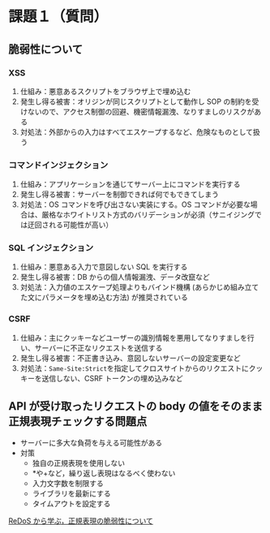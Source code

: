 # 課題１（質問）

## 脆弱性について

### XSS

1. 仕組み：悪意あるスクリプトをブラウザ上で埋め込む
2. 発生し得る被害：オリジンが同じスクリプトとして動作し SOP の制約を受けないので、アクセス制御の回避、機密情報漏洩、なりすましのリスクがある
3. 対処法：外部からの入力はすべてエスケープするなど、危険なものとして扱う

### コマンドインジェクション

1. 仕組み：アプリケーションを通じてサーバー上にコマンドを実行する
2. 発生し得る被害：サーバーを制御できれば何でもできてしまう
3. 対処法：OS コマンドを呼び出さない実装にする。OS コマンドが必要な場合は、厳格なホワイトリスト方式のバリデーションが必須（サニイジングでは迂回される可能性が高い）

### SQL インジェクション

1. 仕組み：悪意ある入力で意図しない SQL を実行する
2. 発生し得る被害：DB からの個人情報漏洩、データ改竄など
3. 対処法：入力値のエスケープ処理よりもバインド機構 (あらかじめ組み立てた文にパラメータを埋め込む方法) が推奨されている

### CSRF

1. 仕組み：主にクッキーなどユーザーの識別情報を悪用してなりすましを行い、サーバーに不正なリクエストを送信する
2. 発生し得る被害：不正書き込み、意図しないサーバーの設定変更など
3. 対処法：`Same-Site:Strict`を指定してクロスサイトからのリクエストにクッキーを送信しない、CSRF トークンの埋め込みなど

## API が受け取ったリクエストの body の値をそのまま正規表現チェックする問題点

- サーバーに多大な負荷を与える可能性がある
- 対策
  - 独自の正規表現を使用しない
  - \*や+など，繰り返し表現はなるべく使わない
  - 入力文字数を制限する
  - ライブラリを最新にする
  - タイムアウトを設定する

[ReDoS から学ぶ，正規表現の脆弱性について](https://qiita.com/flat-field/items/f5b0c803ba0b7030d97a)
